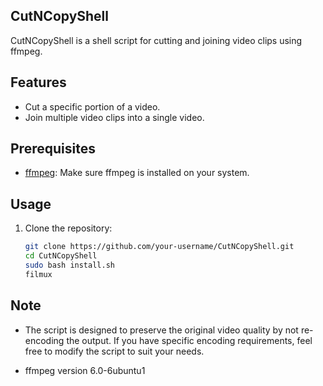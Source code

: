 ## CutNCopyShell

CutNCopyShell is a shell script for cutting and joining video clips using ffmpeg.

## Features

- Cut a specific portion of a video.
- Join multiple video clips into a single video.

## Prerequisites

- [ffmpeg](https://ffmpeg.org/): Make sure ffmpeg is installed on your system.

## Usage

1. Clone the repository:

   ```bash
   git clone https://github.com/your-username/CutNCopyShell.git
   cd CutNCopyShell
   sudo bash install.sh
   filmux

## Note

- The script is designed to preserve the original video quality by not re-encoding the output. If you have specific encoding requirements, feel free to modify the script to suit your needs.

- ffmpeg version 6.0-6ubuntu1
